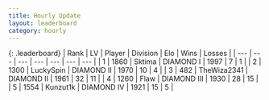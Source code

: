 ```yaml
---
title: Hourly Update
layout: leaderboard
category: hourly
---
```


{: .leaderboard}
| Rank | LV | Player | Division | Elo | Wins | Losses |
| --- | --- | --- | --- | --- | --- | --- |
| <span data-change="0">1</span> | 1860 | <span title="ID: 353063">Sktima</span> | DIAMOND I | <span data-change="0">1997</span> | <span data-change="0">7</span> | <span data-change="0">1</span> |
| <span data-change="0">2</span> | 1300 | <span title="ID: 498412">LuckySpin</span> | DIAMOND II | <span data-change="19">1970</span> | <span data-change="3">10</span> | <span data-change="0">4</span> |
| <span data-change="0">3</span> | 482 | <span title="ID: 178216">TheWiza2341</span> | DIAMOND II | <span data-change="17">1961</span> | <span data-change="4">32</span> | <span data-change="1">11</span> |
| <span data-change="0">4</span> | 1260 | <span title="ID: 229845">Flaw</span> | DIAMOND III | <span data-change="0">1930</span> | <span data-change="0">28</span> | <span data-change="0">15</span> |
| <span data-change="2">5</span> | 1554 | <span title="ID: 392407">Kunzut1k</span> | DIAMOND IV | <span data-change="6">1921</span> | <span data-change="2">15</span> | <span data-change="1">5</span> |